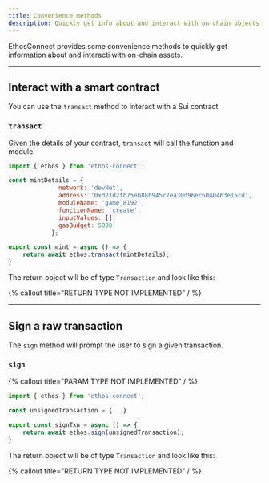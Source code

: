 ```yaml
---
title: Convenience methods
description: Quickly get info about and interact with on-chain objects
---
```


EthosConnect provides some convenience methods to quickly get information about and interacti with on-chain assets.

---

## Interact with a smart contract

You can use the `transact` method to interact with a Sui contract

### `transact`

Given the details of your contract, `transact` will call the function and module.

```js
import { ethos } from 'ethos-connect';

const mintDetails = {
              network: 'devNet',
              address: '0xd21d2fb75eb88b945c7ea30d96ec6040463e15cd',
              moduleName: 'game_8192',
              functionName: 'create',
              inputValues: [],
              gasBudget: 5000
            };

export const mint = async () => {
    return await ethos.transact(mintDetails);
}
```

The return object will be of type `Transaction` and look like this:

{% callout title="RETURN TYPE NOT IMPLEMENTED" / %}

---

## Sign a raw transaction

The `sign` method will prompt the user to sign a given transaction.

### `sign`

{% callout title="PARAM TYPE NOT IMPLEMENTED" / %}

```js
import { ethos } from 'ethos-connect';

const unsignedTransaction = {...}

export const signTxn = async () => {
    return await ethos.sign(unsignedTransaction);
}
```

The return object will be of type `Transaction` and look like this:

{% callout title="RETURN TYPE NOT IMPLEMENTED" / %}